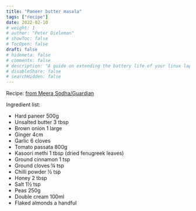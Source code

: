 ```yaml
---
title: "Paneer butter masala"
tags: ["recipe"]
date: 2022-02-10
# weight: 1
# author: "Peter Dieleman"
# showToc: false
# TocOpen: false
draft: false
# hidemeta: false
# comments: false
# description: "A guide on extending the battery life of your linux laptop"
# disableShare: false
# searchHidden: false
---
```


Recipe: [from Meera Sodha/Guardian](https://www.theguardian.com/food/2021/mar/29/20-best-cheese-recipes-meera-sodha-paneer-butter-masala)

Ingredient list:

- Hard paneer 500g
- Unsalted butter 3 tbsp
- Brown onion 1 large
- Ginger 4cm
- Garlic 6 cloves
- Tomato passata 800g
- Kasoori methi 1 tbsp (dried fenugreek leaves)
- Ground cinnamon 1 tsp
- Ground cloves ¼ tsp
- Chilli powder ½ tsp
- Honey 2 tbsp
- Salt 1½ tsp
- Peas 250g
- Double cream 100ml
- Flaked almonds a handful
